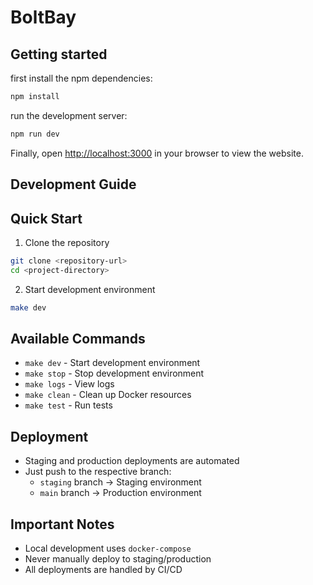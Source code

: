 # BoltBay

## Getting started

first install the npm dependencies:

```bash
npm install
```

run the development server:

```bash
npm run dev
```

Finally, open [http://localhost:3000](http://localhost:3000) in your browser to view the website.

## Development Guide

## Quick Start

1. Clone the repository

```bash
git clone <repository-url>
cd <project-directory>
```

2. Start development environment

```bash
make dev
```

## Available Commands

- `make dev` - Start development environment
- `make stop` - Stop development environment
- `make logs` - View logs
- `make clean` - Clean up Docker resources
- `make test` - Run tests

## Deployment

- Staging and production deployments are automated
- Just push to the respective branch:
  - `staging` branch -> Staging environment
  - `main` branch -> Production environment

## Important Notes

- Local development uses `docker-compose`
- Never manually deploy to staging/production
- All deployments are handled by CI/CD
